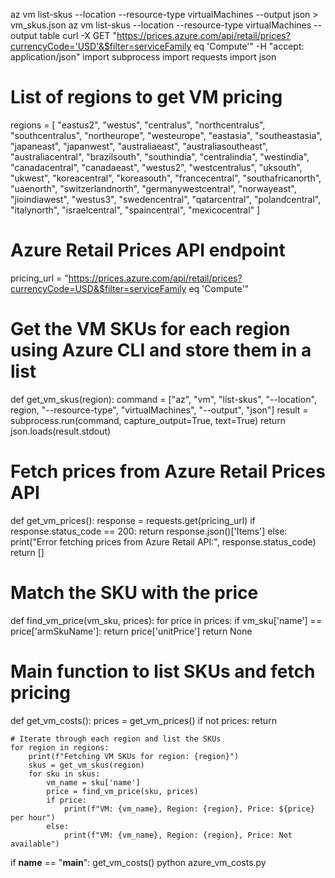 az vm list-skus --location <region> --resource-type virtualMachines --output json > vm_skus.json
az vm list-skus --location <region> --resource-type virtualMachines --output table
curl -X GET "https://prices.azure.com/api/retail/prices?currencyCode='USD'&$filter=serviceFamily eq 'Compute'" -H "accept: application/json"
import subprocess
import requests
import json

# List of regions to get VM pricing
regions = [
    "eastus2", "westus", "centralus", "northcentralus", "southcentralus", "northeurope", "westeurope",
    "eastasia", "southeastasia", "japaneast", "japanwest", "australiaeast", "australiasoutheast", "australiacentral",
    "brazilsouth", "southindia", "centralindia", "westindia", "canadacentral", "canadaeast", "westus2",
    "westcentralus", "uksouth", "ukwest", "koreacentral", "koreasouth", "francecentral", "southafricanorth",
    "uaenorth", "switzerlandnorth", "germanywestcentral", "norwayeast", "jioindiawest", "westus3", "swedencentral",
    "qatarcentral", "polandcentral", "italynorth", "israelcentral", "spaincentral", "mexicocentral"
]

# Azure Retail Prices API endpoint
pricing_url = "https://prices.azure.com/api/retail/prices?currencyCode=USD&$filter=serviceFamily eq 'Compute'"

# Get the VM SKUs for each region using Azure CLI and store them in a list
def get_vm_skus(region):
    command = ["az", "vm", "list-skus", "--location", region, "--resource-type", "virtualMachines", "--output", "json"]
    result = subprocess.run(command, capture_output=True, text=True)
    return json.loads(result.stdout)

# Fetch prices from Azure Retail Prices API
def get_vm_prices():
    response = requests.get(pricing_url)
    if response.status_code == 200:
        return response.json()['Items']
    else:
        print("Error fetching prices from Azure Retail API:", response.status_code)
        return []

# Match the SKU with the price
def find_vm_price(vm_sku, prices):
    for price in prices:
        if vm_sku['name'] == price['armSkuName']:
            return price['unitPrice']
    return None

# Main function to list SKUs and fetch pricing
def get_vm_costs():
    prices = get_vm_prices()
    if not prices:
        return

    # Iterate through each region and list the SKUs
    for region in regions:
        print(f"Fetching VM SKUs for region: {region}")
        skus = get_vm_skus(region)
        for sku in skus:
            vm_name = sku['name']
            price = find_vm_price(sku, prices)
            if price:
                print(f"VM: {vm_name}, Region: {region}, Price: ${price} per hour")
            else:
                print(f"VM: {vm_name}, Region: {region}, Price: Not available")

if __name__ == "__main__":
    get_vm_costs()
python azure_vm_costs.py

